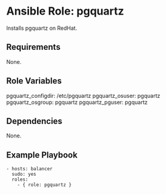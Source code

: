 # Ansible Role: pgquartz

Installs pgquartz on RedHat.

## Requirements

None.

## Role Variables

pgquartz_configdir: /etc/pgquartz
pgquartz_osuser: pgquartz
pgquartz_osgroup: pgquartz
pgquartz_pguser: pgquartz

## Dependencies

None.

## Example Playbook

    - hosts: balancer
      sudo: yes
      roles:
        - { role: pgquartz }
